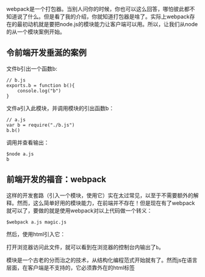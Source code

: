 webpack是一个打包器。当别人问你的时候，你也可以这么回答，哪怕彼此都不知道说了什么。但是看了我的介绍，你就知道打包器是啥了。实际上webpack存在的最初动机就是要把node.js的模块能力让客户端可以用。所以，让我们从node的从一个模块案例开始。

## 令前端开发垂涎的案例

文件b引出一个函数b:

    // b.js 
    exports.b = function b(){
    	console.log("b")
    }
文件a引入此模块，并调用模块的引出函数b：

    // a.js 
    var b = require("./b.js")
    b.b()

调用并查看输出：

    $node a.js 
    b
## 前端开发的福音：webpack

这样的开发套路（引入一个模块，使用它）实在太过常见，以至于不需要额外的解释。然而，这么简单好用的模块能力，在前端并不存在！但是现在有了webpack就可以了，要做的就是使用webpack对以上代码做一个转义：

    $webpack a.js magic.js
    
然后，使用html引入它：
    <html>
      <body>
        <script type="text/javascript" src="magic.js"></script>
      </body>
    </html>

打开浏览器访问此文件，就可以看到在浏览器的控制台内输出了`b`。

模块是一个古老的分而治之的技术，从结构化编程范式开始就有了。然而js在语言层面，在客户端是不支持的，它必须靠外在的html标签<script>来实现粗浅的，仅仅能用的模块。另外一个方面，js因为语言的柔性，却是有可能实现自己的相对更好的模块，包括变量和函数的局部化等。你可以阅读下文件magic.js，魔法都在其中，但是要看懂，需要你弄明白js模块技术。可以参考阮一峰的系列文章。文后附有搜索词。

## 实践考量

当然，更好的习惯是做一个配置文件

    // webpack.config.js
    module.exports = {
      entry: './a.js',
      output: {
        filename: 'bundle.js'
      }
    };

有了它，程序员就不必每次敲入`webpack a.js magic.js`,而只要`webpack`即可。配置文件略啰嗦，但是可以看出来就是替代了本有的webpack的命令行参数，然后各就各位。当执行`webpack`时：

    $ webpack
    Hash: ed9f2c850698ca3d8863
    Version: webpack 1.13.1
    Time: 51ms
        Asset     Size  Chunks             Chunk Names
    bundle.js  1.55 kB       0  [emitted]  main
       [0] ./a.js 31 bytes {0} [built]
       [1] ./b.js 45 bytes {0} [built]

输出表明a文件，和它引入的b文件，都已经被转译完毕。转译到bundle文件内。



